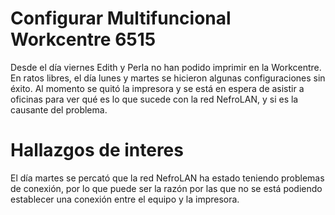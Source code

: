# Configurar Multifuncional Workcentre 6515
 Desde el día viernes Edith y Perla no han podido imprimir en la Workcentre. En ratos libres, el día lunes y martes se hicieron algunas configuraciones sin éxito. Al momento se quitó la impresora y se está en espera de asistir a oficinas para ver qué es lo que sucede con la red NefroLAN, y si es la causante del problema.

# Hallazgos de interes

 El día martes se percató que la red NefroLAN ha estado teniendo problemas de conexión, por lo que puede ser la razón por las que no se está podiendo establecer una conexión entre el equipo y la impresora.